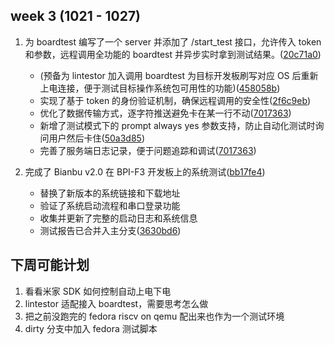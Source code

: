 ## week 3 (1021 - 1027)

1. 为 boardtest 编写了一个 server 并添加了 /start_test 接口，允许传入 token 和参数，远程调用全功能的 boardtest 并异步实时拿到测试结果。([20c71a0](https://github.com/255doesnotexist/boardtest/commit/20c71a0))
   - (预备为 lintestor 加入调用 boardtest 为目标开发板刷写对应 OS 后重新上电连接，便于测试目标操作系统包可用性的功能)([458058b](https://github.com/255doesnotexist/boardtest/commit/458058b))
   - 实现了基于 token 的身份验证机制，确保远程调用的安全性([2f6c9eb](https://github.com/255doesnotexist/boardtest/commit/2f6c9eb))
   - 优化了数据传输方式，逐字符推送避免卡在某一行不动([7017363](https://github.com/255doesnotexist/boardtest/commit/7017363))
   - 新增了测试模式下的 prompt always yes 参数支持，防止自动化测试时询问用户然后卡住([50a3d85](https://github.com/255doesnotexist/boardtest/commit/50a3d85))
   - 完善了服务端日志记录，便于问题追踪和调试([7017363](https://github.com/255doesnotexist/boardtest/commit/7017363))

2. 完成了 Bianbu v2.0 在 BPI-F3 开发板上的系统测试([bb17fe4](https://github.com/255doesnotexist/boardtest/commit/bb17fe4))
   - 替换了新版本的系统链接和下载地址
   - 验证了系统启动流程和串口登录功能
   - 收集并更新了完整的启动日志和系统信息
   - 测试报告已合并入主分支([3630bd6](https://github.com/ruyisdk/support-matrix/commit/3630bd6))

## 下周可能计划

1. 看看米家 SDK 如何控制自动上电下电
2. lintestor 适配接入 boardtest，需要思考怎么做
3. 把之前没跑完的 fedora riscv on qemu 配出来也作为一个测试环境
4. dirty 分支中加入 fedora 测试脚本
